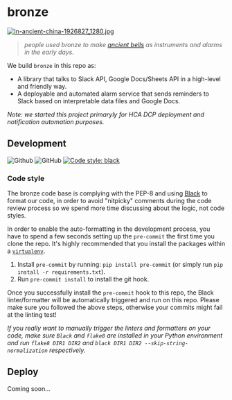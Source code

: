 # bronze

[![in-ancient-china-1926827_1280.jpg](https://s22.postimg.cc/8a3cf8vn5/in-ancient-china-1926827_1280.jpg)](https://postimg.cc/image/fq2m11jcd/)

> _people used bronze to make [ancient bells](https://en.wikipedia.org/wiki/Bianzhong) as instruments and alarms in the early days._

We build `bronze` in this repo as:

- A library that talks to Slack API, Google Docs/Sheets API in a high-level and friendly way.
- A deployable and automated alarm service that sends reminders to Slack based on interpretable data files and Google Docs.

_Note: we started this project primaryly for HCA DCP deployment and notification automation purposes._

## Development
![Github](https://img.shields.io/badge/python-3.6+-green.svg?style=flat-square&logo=python&colorB=blue)
![GitHub](https://img.shields.io/github/license/HumanCellAtlas/bronze.svg?style=flat-square&colorB=blue)
[![Code style: black](https://img.shields.io/badge/Code%20Style-black-000000.svg?style=flat-square)](https://github.com/ambv/black)

### Code style

The bronze code base is complying with the PEP-8 and using [Black](https://github.com/ambv/black) to 
format our code, in order to avoid "nitpicky" comments during the code review process so we spend more time discussing about the logic, not code styles.

In order to enable the auto-formatting in the development process, you have to spend a few seconds setting up the `pre-commit` the first time you clone the repo. It's highly recommended that you install the packages within a [`virtualenv`](https://virtualenv.pypa.io/en/latest/userguide/).

1. Install `pre-commit` by running: `pip install pre-commit` (or simply run `pip install -r requirements.txt`).
2. Run `pre-commit install` to install the git hook.

Once you successfully install the `pre-commit` hook to this repo, the Black linter/formatter will be automatically triggered and run on this repo. Please make sure you followed the above steps, otherwise your commits might fail at the linting test!

_If you really want to manually trigger the linters and formatters on your code, make sure `Black` and `flake8` are installed in your Python environment and run `flake8 DIR1 DIR2` and `black DIR1 DIR2 --skip-string-normalization` respectively._

## Deploy

Coming soon...
